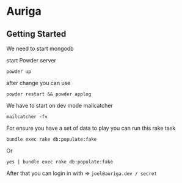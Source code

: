 # Auriga

## Getting Started

We need to start mongodb

start Powder server

`powder up`

after change you can use

`powder restart && powder applog`

We have to start on dev mode mailcatcher

`mailcatcher -fv`

For ensure you have a set of data to play you can run this rake task

`bundle exec rake db:populate:fake`

Or

`yes | bundle exec rake db:populate:fake`

After that you can login in with => `joel@auriga.dev / secret`
